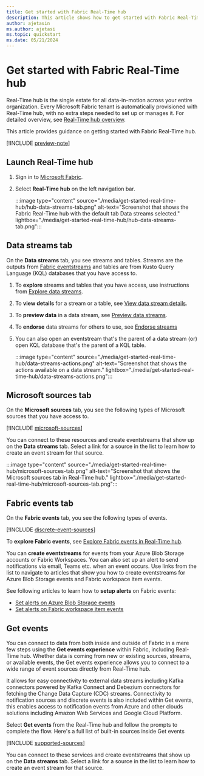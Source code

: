 ```yaml
---
title: Get started with Fabric Real-Time hub
description: This article shows how to get started with Fabric Real-Time hub. 
author: ajetasin
ms.author: ajetasi
ms.topic: quickstart
ms.date: 05/21/2024
---
```


# Get started with Fabric Real-Time hub
Real-Time hub is the single estate for all data-in-motion across your entire organization. Every Microsoft Fabric tenant is automatically provisioned with Real-Time hub, with no extra steps needed to set up or manages it. For detailed overview, see [Real-Time hub overview](real-time-hub-overview.md).

This article provides guidance on getting started with Fabric Real-Time hub. 

[!INCLUDE [preview-note](./includes/preview-note.md)]

## Launch Real-Time hub

1. Sign in to [Microsoft Fabric](https://fabric.microsoft.com/).
1. Select **Real-Time hub** on the left navigation bar. 

    :::image type="content" source="./media/get-started-real-time-hub/hub-data-streams-tab.png" alt-text="Screenshot that shows the Fabric Real-Time hub with the default tab Data streams selected." lightbox="./media/get-started-real-time-hub/hub-data-streams-tab.png":::

## Data streams tab
On the **Data streams** tab, you see streams and tables. Streams are the outputs from [Fabric eventstreams](../real-time-intelligence/event-streams/overview.md) and tables are from Kusto Query Language (KQL) databases that you have access to. 

1. To **explore** streams and tables that you have access, use instructions from [Explore data streams](explore-data-streams.md). 
1. To **view details** for a stream or a table, see [View data stream details](view-data-stream-details.md).
1. To **preview data** in a data stream, see [Preview data streams](preview-data-streams.md).
1. To **endorse** data streams for others to use, see [Endorse streams](endorse-data-streams.md)
1. You can also open an eventstream that's the parent of a data stream (or) open KQL database that's the parent of a KQL table. 

    :::image type="content" source="./media/get-started-real-time-hub/data-streams-actions.png" alt-text="Screenshot that shows the actions available on a data stream." lightbox="./media/get-started-real-time-hub/data-streams-actions.png":::

## Microsoft sources tab
On the **Microsoft sources** tab, you see the following types of Microsoft sources that you have access to. 

[!INCLUDE [microsoft-sources](./includes/microsoft-sources.md)]

You can connect to these resources and create eventstreams that show up on the **Data streams** tab. Select a link for a source in the list to learn how to create an event stream for that source. 

:::image type="content" source="./media/get-started-real-time-hub/microsoft-sources-tab.png" alt-text="Screenshot that shows the Microsoft sources tab in Real-Time hub." lightbox="./media/get-started-real-time-hub/microsoft-sources-tab.png":::

## Fabric events tab
On the **Fabric events** tab, you see the following types of events. 

[!INCLUDE [discrete-event-sources](./includes/discrete-event-sources.md)]

To **explore Fabric events**, see [Explore Fabric events in Real-Time hub](explore-fabric-events.md).

You can **create eventstreams** for events from your Azure Blob Storage accounts or Fabric Workspaces. You can also set up an alert to send notifications via email, Teams etc. when an event occurs. Use links from the list to navigate to articles that show you how to create eventstreams for Azure Blob Storage events and Fabric workspace item events. 

See following articles to learn how to **setup alerts** on Fabric events: 

- [Set alerts on Azure Blob Storage events](set-alerts-azure-blob-storage-events.md)
- [Set alerts on Fabric workspace item events](set-alerts-fabric-workspace-item-events.md)

## Get events 
You can connect to data from both inside and outside of Fabric in a mere few steps using the **Get events experience** within Fabric, including Real-Time hub. Whether data is coming from new or existing sources, streams, or available events, the Get events experience allows you to connect to a wide range of event sources directly from Real-Time hub. 

It allows for easy connectivity to external data streams including Kafka connectors powered by Kafka Connect and Debezium connectors for fetching the Change Data Capture (CDC) streams. Connectivity to notification sources and discrete events is also included within Get events, this enables access to notification events from Azure and other clouds solutions including Amazon Web Services and Google Cloud Platform.  

Select **Get events** from the Real-Time hub and follow the prompts to complete the flow. Here's a full list of built-in sources inside Get events

[!INCLUDE [supported-sources](./includes/supported-sources.md)]

You can connect to these services and create eventstreams that show up on the **Data streams** tab. Select a link for a source in the list to learn how to create an event stream for that source. 